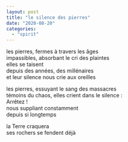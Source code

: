 ```yaml
---
layout: post
title: "le silence des pierres"
date: "2020-08-20"
categories:
  - "spirit"
---
```


les pierres, fermes à travers les âges  
impassibles, absorbant le cri des plaintes  
elles se taisent  
depuis des années, des millénaires  
et leur silence nous crie aux oreilles  

les pierres, essuyant le sang des massacres  
témoins du chaos, elles crient dans le silence :  
Arrêtez !  
nous suppliant constamment  
depuis si longtemps  

la Terre craquera  
ses rochers se fendent déjà  
